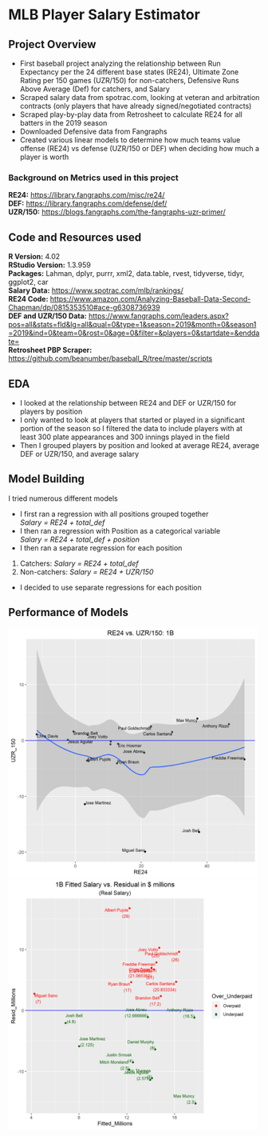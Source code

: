 # MLB Player Salary Estimator

## Project Overview
* First baseball project analyzing the relationship between Run Expectancy per the 24 different base states (RE24), Ultimate Zone Rating per 150 games (UZR/150) for non-catchers, Defensive Runs Above Average (Def) for catchers, and Salary
* Scraped salary data from spotrac.com, looking at veteran and arbitration contracts (only players that have already signed/negotiated contracts)
* Scraped play-by-play data from Retrosheet to calculate RE24 for all batters in the 2019 season
* Downloaded Defensive data from Fangraphs
* Created various linear models to determine how much teams value offense (RE24) vs defense (UZR/150 or DEF) when deciding how much a player is worth

### Background on Metrics used in this project
**RE24:** https://library.fangraphs.com/misc/re24/  
**DEF:** https://library.fangraphs.com/defense/def/  
**UZR/150:** https://blogs.fangraphs.com/the-fangraphs-uzr-primer/  



## Code and Resources used
**R Version:** 4.02  
**RStudio Version:** 1.3.959  
**Packages:** Lahman, dplyr, purrr, xml2, data.table, rvest, tidyverse, tidyr, ggplot2, car  
**Salary Data:** https://www.spotrac.com/mlb/rankings/  
**RE24 Code:** https://www.amazon.com/Analyzing-Baseball-Data-Second-Chapman/dp/0815353510#ace-g6308736939  
**DEF and UZR/150 Data:** https://www.fangraphs.com/leaders.aspx?pos=all&stats=fld&lg=all&qual=0&type=1&season=2019&month=0&season1=2019&ind=0&team=0&rost=0&age=0&filter=&players=0&startdate=&enddate=  
**Retrosheet PBP Scraper:** https://github.com/beanumber/baseball_R/tree/master/scripts



## EDA
* I looked at the relationship between RE24 and DEF or UZR/150 for players by position
* I only wanted to look at players that started or played in a significant portion of the season so I filtered the data to include players with at least 300 plate appearances and 300 innings played in the field   
* Then I grouped players by position and looked at average RE24, average DEF or UZR/150, and average salary


## Model Building
I tried numerous different models
* I first ran a regression with all positions grouped together  
*Salary = RE24 + total_def*
* I then ran a regression with Position as a categorical variable  
*Salary = RE24 + total_def + position*
* I then ran a separate regression for each position
1. Catchers: *Salary = RE24 + total_def*
2. Non-catchers: *Salary = RE24 + UZR/150*  
* I decided to use separate regressions for each position 


## Performance of Models
<img src="https://github.com/alex-susi/baseball_proj_1/blob/master/model_scatterplots/plot_1B.png" width="500">
<img src="https://github.com/alex-susi/baseball_proj_1/blob/master/model_residual_scatterplots/residual_plot_1B.png" width="500">
